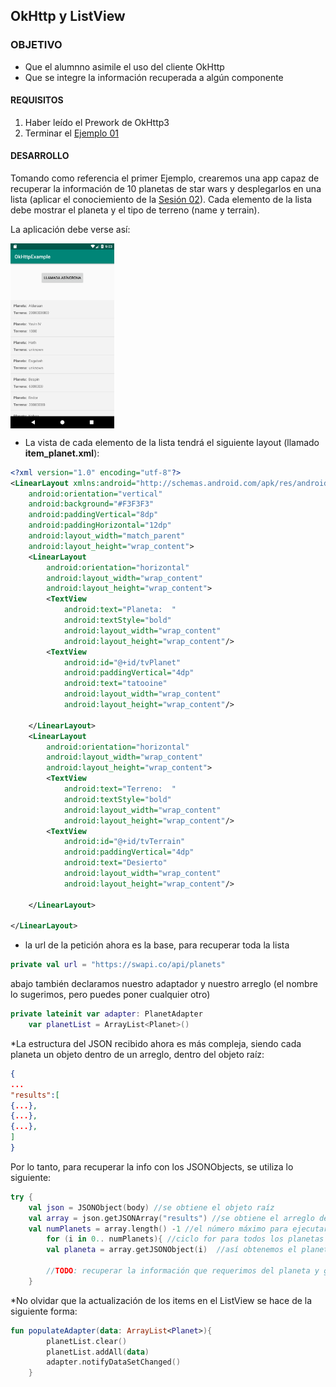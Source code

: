 ## OkHttp y ListView

### OBJETIVO 

- Que el alumnno asimile el uso del cliente OkHttp 
- Que se integre la información recuperada a algún componente

#### REQUISITOS 

1. Haber leído el Prework de OkHttp3
2. Terminar el [Ejemplo 01](../Ejemplo-01)

#### DESARROLLO

Tomando como referencia el primer Ejemplo, crearemos una app capaz de recuperar la información de 10 planetas de star wars y desplegarlos
en una lista (aplicar el conociemiento de la [Sesión 02](../../Sesion-02)). Cada elemento de la lista debe mostrar el planeta y el tipo de terreno (name y terrain).

La aplicación debe verse así:

<img align="center" src="01.png" width="33%">



* La vista de cada elemento de la lista tendrá el siguiente layout (llamado **item_planet.xml**): 

```xml
<?xml version="1.0" encoding="utf-8"?>
<LinearLayout xmlns:android="http://schemas.android.com/apk/res/android"
    android:orientation="vertical"
    android:background="#F3F3F3"
    android:paddingVertical="8dp"
    android:paddingHorizontal="12dp"
    android:layout_width="match_parent"
    android:layout_height="wrap_content">
    <LinearLayout
        android:orientation="horizontal"
        android:layout_width="wrap_content"
        android:layout_height="wrap_content">
        <TextView
            android:text="Planeta:  "
            android:textStyle="bold"
            android:layout_width="wrap_content"
            android:layout_height="wrap_content"/>
        <TextView
            android:id="@+id/tvPlanet"
            android:paddingVertical="4dp"
            android:text="tatooine"
            android:layout_width="wrap_content"
            android:layout_height="wrap_content"/>

    </LinearLayout>
    <LinearLayout
        android:orientation="horizontal"
        android:layout_width="wrap_content"
        android:layout_height="wrap_content">
        <TextView
            android:text="Terreno:  "
            android:textStyle="bold"
            android:layout_width="wrap_content"
            android:layout_height="wrap_content"/>
        <TextView
            android:id="@+id/tvTerrain"
            android:paddingVertical="4dp"
            android:text="Desierto"
            android:layout_width="wrap_content"
            android:layout_height="wrap_content"/>

    </LinearLayout>

</LinearLayout>
```

* la url de la petición ahora es la base, para recuperar toda la lista

```kotlin
private val url = "https://swapi.co/api/planets"
```
abajo también declaramos nuestro adaptador y nuestro arreglo (el nombre lo sugerimos, pero puedes poner cualquier otro)

```kotlin
private lateinit var adapter: PlanetAdapter
    var planetList = ArrayList<Planet>()
```


*La estructura del JSON recibido ahora es más compleja, siendo cada planeta un objeto dentro de un arreglo, dentro del objeto raíz:
```json
{
...
"results":[
{...},
{...},
{...},
]
}

```

Por lo tanto, para recuperar la info con los JSONObjects, se utiliza lo siguiente: 

```kotlin
try {
	val json = JSONObject(body) //se obtiene el objeto raíz
	val array = json.getJSONArray("results") //se obtiene el arreglo de planetas
	val numPlanets = array.length() -1 //el número máximo para ejecutar el ciclo for
        for (i in 0.. numPlanets){ //ciclo for para todos los planetas
		val planeta = array.getJSONObject(i)  //así obtenemos el planeta del arreglo

		//TODO: recuperar la información que requerimos del planeta y guardarla en el arreglo que va en el adapter
	}
```

*No olvidar que la actualización de los items en el ListView se hace de la siguiente forma:

```kotlin
fun populateAdapter(data: ArrayList<Planet>){
        planetList.clear()
        planetList.addAll(data)
        adapter.notifyDataSetChanged()
    }
```



